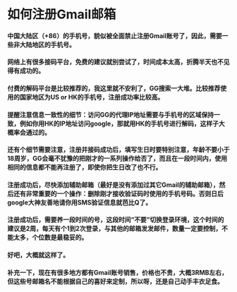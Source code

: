 # 如何注册Gmail邮箱

####         中国大陆区（+86）的手机号，貌似被全面禁止注册Gmail账号了，因此，需要一些非大陆地区的手机号。

####         网络上有很多接码平台，免费的建议就别尝试了，时间成本太高，折腾半天也不见得有成功的。

####         付费的解码平台是比较推荐的，我这里就不安利了，GG搜索一大堆。比较推荐使用的国家地区为US or HK的手机号，注册成功率比较高。

####         提醒注意信息一致性的细节：访问GG的代理IP地址需要与手机号的区域保持一致，例如你用HK的IP地址访问google，那就用HK的手机号进行解码，这样子大概率会通过的。

####         还有个细节需要注意，注册并接码成功后，填写生日时要特别注意，年龄不要小于18周岁，GG会毫不犹豫的把刚才的一系列操作给否了，而且在一段时间内，使用相同的信息都不能再注册了，即使你把生日改了也不行。

####         注册成功后，尽快添加辅助邮箱（最好是没有添加过其它Gmail的辅助邮箱），然后还有非常重要的一个操作：删除刚才接收验证码时使用的手机号码。否则日后google大神友善地请你用SMS验证信息就芭比Q了。

####         注册成功后，需要养一段时间的号，这段时间“不要”切换登录环境，这个时间的建议是2周，每天有个1到2次登录，与其他的邮箱发发邮件，数量一定要控制，不能太多，个位数是最稳妥的。

####         好吧，大概就这样了。

####         补充一下，现在有很多地方都有Gmail账号销售，价格也不贵，大概3RMB左右，但这些号邮箱名不能根据自己的喜好来定制，所以呀，还是自己动手丰衣足食。
